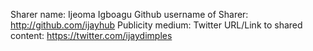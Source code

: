 Sharer name: Ijeoma Igboagu
Github username of Sharer: http://github.com/ijayhub
Publicity medium: Twitter
URL/Link to shared content: https://twitter.com/ijaydimples
